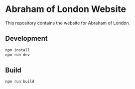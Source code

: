 # Abraham of London Website

This repository contains the website for Abraham of London.

## Development

```bash
npm install
npm run dev
```

## Build

```bash
npm run build
```
